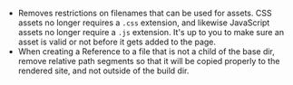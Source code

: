 - Removes restrictions on filenames that can be used for assets. CSS assets no longer requires a `.css` extension, and
    likewise JavaScript assets no longer require a `.js` extension. It's up to you to make sure an asset is valid or not
    before it gets added to the page.
- When creating a Reference to a file that is not a child of the base dir, remove relative path segments so that it will
    be copied properly to the rendered site, and not outside of the build dir. 
